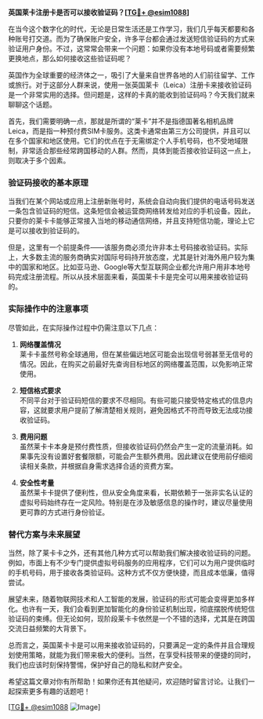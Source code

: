 **英国莱卡注册卡是否可以接收验证码？[[TG💪+ @esim1088](https://t.me/s/esim1088)]**

在当今这个数字化的时代，无论是日常生活还是工作学习，我们几乎每天都要和各种账号打交道。而为了确保账户安全，许多平台都会通过发送短信验证码的方式来验证用户身份。不过，这常常会带来一个问题：如果你没有本地号码或者需要频繁更换地点，那么如何接收这些验证码呢？

英国作为全球重要的经济体之一，吸引了大量来自世界各地的人们前往留学、工作或旅行。对于这部分人群来说，使用一张英国莱卡（Leica）注册卡来接收验证码是一个非常实用的选择。但问题是，这样的卡真的能收到验证码吗？今天我们就来聊聊这个话题。

首先，我们需要明确一点，那就是所谓的“莱卡”并不是指德国著名相机品牌Leica，而是指一种预付费SIM卡服务。这类卡通常由第三方公司提供，并且可以在多个国家和地区使用。它们的优点在于无需绑定个人手机号码，也不受地域限制，非常适合那些经常跨国移动的人群。然而，具体到能否接收验证码这一点上，则取决于多个因素。

### 验证码接收的基本原理

当我们在某个网站或应用上注册新账号时，系统会自动向我们提供的电话号码发送一条包含验证码的短信。这条短信会被运营商网络转发给对应的手机设备。因此，只要你的莱卡卡能够正常接入当地的移动通信网络，并且支持短信功能，理论上它是可以接收到验证码的。

但是，这里有一个前提条件——该服务商必须允许非本土号码接收验证码。实际上，大多数主流的服务商确实对国际号码持开放态度，尤其是针对海外用户较为集中的国家和地区。比如亚马逊、Google等大型互联网企业都允许用户用非本地号码完成注册流程。所以从技术层面来看，英国莱卡卡是完全可以用来接收验证码的。

### 实际操作中的注意事项

尽管如此，在实际操作过程中仍需注意以下几点：

1. **网络覆盖情况**  
   莱卡卡虽然号称全球通用，但在某些偏远地区可能会出现信号弱甚至无信号的情况。因此，在购买之前最好先查询目标地区的网络覆盖范围，以免影响正常使用。

2. **短信格式要求**  
   不同平台对于验证码短信的要求不尽相同。有些可能只接受特定格式的信息内容，这就要求用户提前了解清楚相关规则，避免因格式不符而导致无法成功接收验证码。

3. **费用问题**  
   虽然莱卡卡本身是预付费性质，但接收验证码仍然会产生一定的流量消耗。如果事先没有设置好套餐限额，可能会产生额外费用。因此建议在使用前仔细阅读相关条款，并根据自身需求选择合适的资费方案。

4. **安全性考量**  
   虽然莱卡卡提供了便利性，但从安全角度来看，长期依赖于一张非实名认证的虚拟号码始终存在一定风险。特别是在涉及敏感信息的操作时，建议尽量使用更可靠的方式进行身份验证。

### 替代方案与未来展望

当然，除了莱卡卡之外，还有其他几种方式可以帮助我们解决接收验证码的问题。例如，市面上有不少专门提供虚拟号码服务的应用程序，它们可以为用户提供临时的手机号码，用于接收各类验证码。这种方式不仅方便快捷，而且成本低廉，值得尝试。

展望未来，随着物联网技术和人工智能的发展，验证码的形式可能会变得更加多样化。也许有一天，我们会看到更加智能化的身份验证机制出现，彻底摆脱传统短信验证码的束缚。但无论如何，现阶段莱卡卡依然是一个不错的选择，尤其是在跨国交流日益频繁的大背景下。

总而言之，英国莱卡卡是可以用来接收验证码的，只要满足一定的条件并且合理规划使用策略，就能为我们带来极大的便利。当然，在享受科技带来的便捷的同时，我们也应该时刻保持警惕，保护好自己的隐私和财产安全。

希望这篇文章对你有所帮助！如果你还有其他疑问，欢迎随时留言讨论。让我们一起探索更多有趣的话题吧！

[[TG💪+ @esim1088](https://t.me/s/esim1088) ![Image](https://i.postimg.cc/4NQfJmqS/Snipaste-2025-05-13-00-14-12.png)]
